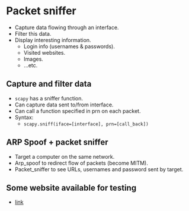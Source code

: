 # Packet sniffer

- Capture data flowing through an interface.
- Filter this data.
- Display interesting information.
  - Login info (usernames & passwords).
  - Visited websites.
  - Images.
  - ...etc.

## Capture and filter data

- `scapy` has a sniffer function.
- Can capture data sent to/from interface.
- Can call a function specified in prn on each packet.
- Syntax:
  - `scapy.sniff(iface=[interface], prn=[call_back])`

## ARP Spoof + packet sniffer

- Target a computer on the same network.
- Arp_spoof to redirect flow of packets (become MITM).
- Packet_sniffer to see URLs, usernames and password sent by target.

## Some website available for testing

- [link](http://testhtml5.vulnweb.com)
